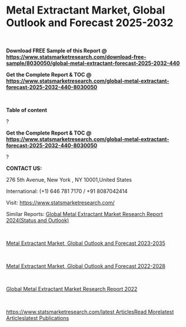 <h1>Metal Extractant Market, Global Outlook and Forecast 2025-2032</h1><br/><p><strong>Download FREE Sample of this Report @ <a href="https://www.statsmarketresearch.com/download-free-sample/8030050/global-metal-extractant-forecast-2025-2032-440">https://www.statsmarketresearch.com/download-free-sample/8030050/global-metal-extractant-forecast-2025-2032-440</a></strong></p>
 
 
 
 <div><b>Get the Complete Report & TOC @ <a href="https://www.statsmarketresearch.com/global-metal-extractant-forecast-2025-2032-440-8030050">https://www.statsmarketresearch.com/global-metal-extractant-forecast-2025-2032-440-8030050</a></b></div>
 
 
 
 <p><br />
 
 <b>Table of content</b></p>
 
 
 
 <p>? </p>
 
 
 
 <div><b>Get the Complete Report & TOC @ <a href="https://www.statsmarketresearch.com/global-metal-extractant-forecast-2025-2032-440-8030050">https://www.statsmarketresearch.com/global-metal-extractant-forecast-2025-2032-440-8030050</a></b></div>
 
 
 
 <p>? </p>
 
 
 
 <p><b>CONTACT US:</b><br />
 
 276 5th Avenue, New York , NY 10001,United States<br />
 
 International: (+1) 646 781 7170 / +91 8087042414<br />
 
 Visit: <a href="https://www.statsmarketresearch.com/">https://www.statsmarketresearch.com/</a><br />
 
 Similar Reports: <a href="https://www.statsmarketresearch.com/global-metal-extractant-forecast-2025-2032-440-8030050">Global Metal Extractant Market Research Report 2024(Status and Outlook)</a><br />
 
 <br />
 
 <a href="https://www.statsmarketresearch.com/global-metal-extractant-forecast-2025-2032-440-8030050">Metal Extractant Market, Global Outlook and Forecast 2023-2035</a><br />
 
 <br />
 
 <a href="https://www.statsmarketresearch.com/global-metal-extractant-forecast-2025-2032-440-8030050">Metal Extractant Market, Global Outlook and Forecast 2022-2028</a><br />
 
 <br />
 
 <a href="https://www.statsmarketresearch.com/global-metal-extractant-forecast-2025-2032-440-8030050">Global Metal Extractant Market Research Report 2022</a><br />
 
 <br />
 
 <a href="https://gyeongbokgung.com">https://www.statsmarketresearch.com/</a><a href="https://hallyeomaritime.com">latest Articles</a><a href="https://jingwansa.com">Read More</a><a href="https://nguoiviet.jp/">latest Articles</a><a href="https://www.intelmarketresearch.com/">latest Publications</a></p>